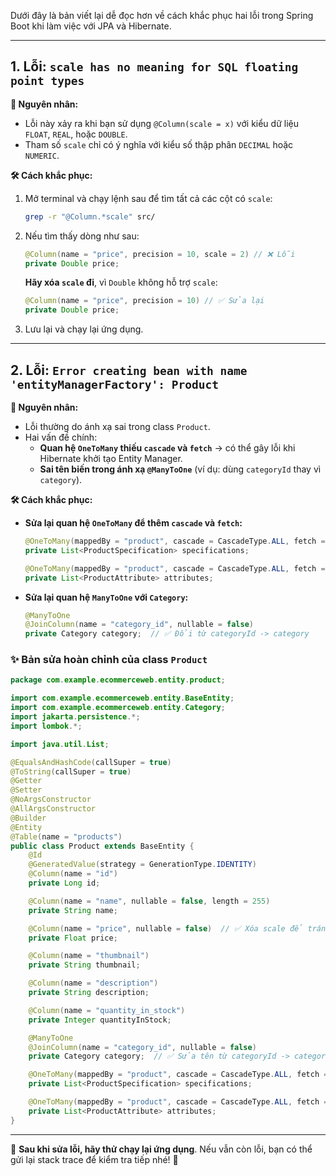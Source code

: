 Dưới đây là bản viết lại dễ đọc hơn về cách khắc phục hai lỗi trong Spring Boot khi làm việc với JPA và Hibernate.

---

## **1. Lỗi: `scale has no meaning for SQL floating point types`**
**📌 Nguyên nhân:**
- Lỗi này xảy ra khi bạn sử dụng `@Column(scale = x)` với kiểu dữ liệu `FLOAT`, `REAL`, hoặc `DOUBLE`.
- Tham số `scale` chỉ có ý nghĩa với kiểu số thập phân `DECIMAL` hoặc `NUMERIC`.

**🛠 Cách khắc phục:**
1. Mở terminal và chạy lệnh sau để tìm tất cả các cột có `scale`:
   ```sh
   grep -r "@Column.*scale" src/
   ```
2. Nếu tìm thấy dòng như sau:
   ```java
   @Column(name = "price", precision = 10, scale = 2) // ❌ Lỗi
   private Double price;
   ```
   **Hãy xóa `scale` đi**, vì `Double` không hỗ trợ `scale`:
   ```java
   @Column(name = "price", precision = 10) // ✅ Sửa lại
   private Double price;
   ```
3. Lưu lại và chạy lại ứng dụng.

---

## **2. Lỗi: `Error creating bean with name 'entityManagerFactory': Product`**
**📌 Nguyên nhân:**
- Lỗi thường do ánh xạ sai trong class `Product`.
- Hai vấn đề chính:
    - **Quan hệ `OneToMany` thiếu `cascade` và `fetch`** → có thể gây lỗi khi Hibernate khởi tạo Entity Manager.
    - **Sai tên biến trong ánh xạ `@ManyToOne`** (ví dụ: dùng `categoryId` thay vì `category`).

**🛠 Cách khắc phục:**

- **Sửa lại quan hệ `OneToMany` để thêm `cascade` và `fetch`:**
  ```java
  @OneToMany(mappedBy = "product", cascade = CascadeType.ALL, fetch = FetchType.LAZY)
  private List<ProductSpecification> specifications;

  @OneToMany(mappedBy = "product", cascade = CascadeType.ALL, fetch = FetchType.LAZY)
  private List<ProductAttribute> attributes;
  ```
- **Sửa lại quan hệ `ManyToOne` với `Category`:**
  ```java
  @ManyToOne
  @JoinColumn(name = "category_id", nullable = false)
  private Category category;  // ✅ Đổi từ categoryId -> category
  ```

### ✨ **Bản sửa hoàn chỉnh của class `Product`**
```java
package com.example.ecommerceweb.entity.product;

import com.example.ecommerceweb.entity.BaseEntity;
import com.example.ecommerceweb.entity.Category;
import jakarta.persistence.*;
import lombok.*;

import java.util.List;

@EqualsAndHashCode(callSuper = true)
@ToString(callSuper = true)
@Getter
@Setter
@NoArgsConstructor
@AllArgsConstructor
@Builder
@Entity
@Table(name = "products")
public class Product extends BaseEntity {
    @Id
    @GeneratedValue(strategy = GenerationType.IDENTITY)
    @Column(name = "id")
    private Long id;

    @Column(name = "name", nullable = false, length = 255)
    private String name;

    @Column(name = "price", nullable = false)  // ✅ Xóa scale để tránh lỗi
    private Float price;

    @Column(name = "thumbnail")
    private String thumbnail;

    @Column(name = "description")
    private String description;

    @Column(name = "quantity_in_stock")
    private Integer quantityInStock;

    @ManyToOne
    @JoinColumn(name = "category_id", nullable = false)
    private Category category;  // ✅ Sửa tên từ categoryId -> category

    @OneToMany(mappedBy = "product", cascade = CascadeType.ALL, fetch = FetchType.LAZY)
    private List<ProductSpecification> specifications;

    @OneToMany(mappedBy = "product", cascade = CascadeType.ALL, fetch = FetchType.LAZY)
    private List<ProductAttribute> attributes;
}
```
---

🔹 **Sau khi sửa lỗi, hãy thử chạy lại ứng dụng**. Nếu vẫn còn lỗi, bạn có thể gửi lại stack trace để kiểm tra tiếp nhé! 🚀